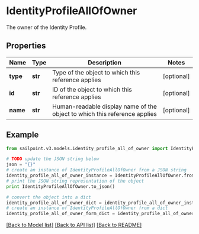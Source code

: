 # IdentityProfileAllOfOwner

The owner of the Identity Profile.

## Properties

Name | Type | Description | Notes
------------ | ------------- | ------------- | -------------
**type** | **str** | Type of the object to which this reference applies | [optional] 
**id** | **str** | ID of the object to which this reference applies | [optional] 
**name** | **str** | Human-readable display name of the object to which this reference applies | [optional] 

## Example

```python
from sailpoint.v3.models.identity_profile_all_of_owner import IdentityProfileAllOfOwner

# TODO update the JSON string below
json = "{}"
# create an instance of IdentityProfileAllOfOwner from a JSON string
identity_profile_all_of_owner_instance = IdentityProfileAllOfOwner.from_json(json)
# print the JSON string representation of the object
print IdentityProfileAllOfOwner.to_json()

# convert the object into a dict
identity_profile_all_of_owner_dict = identity_profile_all_of_owner_instance.to_dict()
# create an instance of IdentityProfileAllOfOwner from a dict
identity_profile_all_of_owner_form_dict = identity_profile_all_of_owner.from_dict(identity_profile_all_of_owner_dict)
```
[[Back to Model list]](../README.md#documentation-for-models) [[Back to API list]](../README.md#documentation-for-api-endpoints) [[Back to README]](../README.md)


